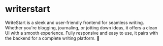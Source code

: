 # writerstart
WriteStart is a sleek and user-friendly frontend for seamless writing. Whether you're blogging, journaling, or jotting down ideas, it offers a clean UI with a smooth experience. Fully responsive and easy to use, it pairs with the backend for a complete writing platform. 🚀
